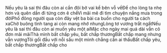 Nếu yêu là sai thì đâu còn ai cần đôi bờ vai kề bên vỗ vềĐể cho lòng ta nhẹ hơn và quên dần đi từng cơn ê chềVì mãi mê đi tìm chuyện nắng mưa trong đờiPhố đông người qua còn đây vệt ba bài ca buồn cho người ta cách xaChờ buông tình tang ai còn mang nhớ nhungLòng tơ vương trắt ngấtNếu yêu là sai thì đâu còn ai muốn yêu một aiMặc cho ngày mai quá dài vẫn cô đơn mãi mãiThà mình bất chấp yêu, bất chấp thươngBất chấp mang nhưng vẫn vươngTôi gối đầu với nỗi sầu một mình chẳng cần ai thấuBất chấp yêu, bất chấp thươngBất chấp cho